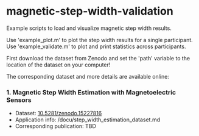 # magnetic-step-width-validation
Example scripts to load and visualize magnetic step width results.

Use 'example_plot.m' to plot the step width results for a single participant.
Use 'example_validate.m' to plot and print statistics across participants.

First download the dataset from Zenodo and set the 'path' variable to the location of the dataset on your computer!

The corresponding dataset and more details are available online:

### 1. Magnetic Step Width Estimation with Magnetoelectric Sensors
- Dataset: [10.5281/zenodo.15227816](https://doi.org/10.5281/zenodo.15227816)  
- Application info: /docu/step_width_estimation_dataset.md
- Corresponding publication: TBD